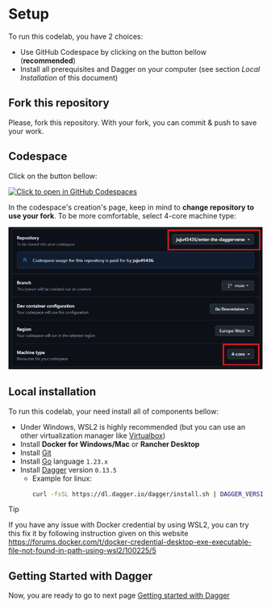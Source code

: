 # Setup

To run this codelab, you have 2 choices:

- Use GitHub Codespace by clicking on the button bellow (**recommended**)
- Install all prerequisites and Dagger on your computer (see section *Local Installation* of this document)

## Fork this repository

Please, fork this repository. With your fork, you can commit & push to save your work.

## Codespace

Click on the button bellow:

[![Click to open in GitHub Codespaces](https://github.com/codespaces/badge.svg)](https://codespaces.new/jhaumont/enter-the-daggerverse)

In the codespace's creation's page, keep in mind to **change repository to use your fork**. To be more comfortable, select 4-core machine type:

![](codespace.png)

## Local installation

To run this codelab, your need install all of components bellow:

- Under Windows, WSL2 is highly recommended (but you can use an other virtualization manager like [Virtualbox](https://www.virtualbox.org))
- Install **Docker for Windows/Mac** or **Rancher Desktop**
- Install [Git](https://git-scm.com/)
- Install [Go](https://go.dev/doc/install) language `1.23.x`
- Install [Dagger](https://docs.dagger.io/quickstart/cli/) version `0.13.5`
  - Example for linux:
    ```bash
    curl -fsSL https://dl.dagger.io/dagger/install.sh | DAGGER_VERSION=0.13.5 $HOME/.local/bin sh
    ```

> [!TIP]
> If you have any issue with Docker credential by using WSL2, you can try this fix it by following instruction given on this website https://forums.docker.com/t/docker-credential-desktop-exe-executable-file-not-found-in-path-using-wsl2/100225/5

## Getting Started with Dagger

Now, you are ready to go to next page [Getting started with Dagger](02-getting-started-with-Dagger.md)
